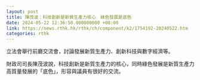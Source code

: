 ```yaml
---
layout: post
title: 陳茂波：科技創新是新質生產力核心　綠色發展是底色
date: 2024-05-22 12:36:50.000000000 +08:00
link: https://news.rthk.hk/rthk/ch/component/k2/1754192-20240522.htm
categories: rthk
---
```


立法會舉行前廳交流會，討論發展新質生產力、創新科技與數字經濟等。

財政司司長陳茂波說，科技創新是新質生產力的核心，同時綠色發展是新質生產力高質量發展的「底色」，形容與議員有很好的交流。
